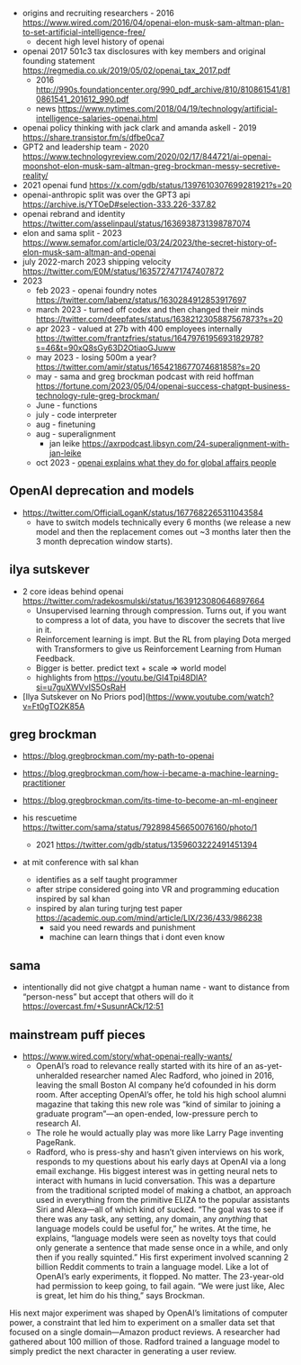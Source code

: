 
- origins and recruiting researchers - 2016 https://www.wired.com/2016/04/openai-elon-musk-sam-altman-plan-to-set-artificial-intelligence-free/
	- decent high level history of openai
- openai 2017 501c3 tax disclosures with key members and original founding statement https://regmedia.co.uk/2019/05/02/openai_tax_2017.pdf
	- 2016 http://990s.foundationcenter.org/990_pdf_archive/810/810861541/810861541_201612_990.pdf
	- news https://www.nytimes.com/2018/04/19/technology/artificial-intelligence-salaries-openai.html
- openai policy thinking with jack clark and amanda askell - 2019 https://share.transistor.fm/s/dfbe0ca7
- GPT2 and leadership team - 2020 https://www.technologyreview.com/2020/02/17/844721/ai-openai-moonshot-elon-musk-sam-altman-greg-brockman-messy-secretive-reality/
- 2021 openai fund https://x.com/gdb/status/1397610307699281921?s=20
- openai-anthropic split was over the GPT3 api https://archive.is/YTOeD#selection-333.226-337.82
- openai rebrand and identity https://twitter.com/asselinpaul/status/1636938731398787074
- elon and sama split - 2023 https://www.semafor.com/article/03/24/2023/the-secret-history-of-elon-musk-sam-altman-and-openai
- july 2022-march 2023 shipping velocity https://twitter.com/E0M/status/1635727471747407872
- 2023
	- feb 2023 - openai foundry notes https://twitter.com/labenz/status/1630284912853917697
	- march 2023 - turned off codex and then changed their minds  https://twitter.com/deepfates/status/1638212305887567873?s=20
	- apr 2023 - valued at 27b with 400 employees internally https://twitter.com/frantzfries/status/1647976195693182978?s=46&t=90xQ8sGy63D2OtiaoGJuww
	- may 2023 - losing 500m a year? https://twitter.com/amir/status/1654218677074681858?s=20
	- may - sama and greg brockman podcast with reid hoffman https://fortune.com/2023/05/04/openai-success-chatgpt-business-technology-rule-greg-brockman/
	- June - functions
	- july - code interpreter
	- aug - finetuning
	- aug - superalignment
		- jan leike https://axrpodcast.libsyn.com/24-superalignment-with-jan-leike
	- oct 2023 - [openai explains what they do for global affairs people](https://openai.com/global-affairs/openai-technology-explained)


## OpenAI deprecation and models

- https://twitter.com/OfficialLoganK/status/1677682265311043584
	- have to switch models technically every 6 months (we release a new model and then the replacement comes out ~3 months later then the 3 month deprecation window starts).

## ilya sutskever

- 2 core ideas behind openai https://twitter.com/radekosmulski/status/1639123080646897664
	- Unsupervised learning through compression. Turns out, if you want to compress a lot of data, you have to discover the secrets that live in it.
	- Reinforcement learning is impt. But the RL from playing Dota merged with Transformers to give us Reinforcement Learning from Human Feedback. 
	- Bigger is better. predict text + scale => world model
	- highlights from https://youtu.be/GI4Tpi48DlA?si=u7guXWVvIS5OsRaH
- [Ilya Sutskever on No Priors pod](https://www.youtube.com/watch?v=Ft0gTO2K85A

## greg brockman

- https://blog.gregbrockman.com/my-path-to-openai
- https://blog.gregbrockman.com/how-i-became-a-machine-learning-practitioner
- https://blog.gregbrockman.com/its-time-to-become-an-ml-engineer
- his rescuetime https://twitter.com/sama/status/792898456650076160/photo/1 
	- 2021 https://twitter.com/gdb/status/1359603222491451394

- at mit conference with sal khan
	- identifies as a self taught programmer
	- after stripe considered  going into VR and programming education inspired by sal khan
	- inspired by alan turing turjng test paper https://academic.oup.com/mind/article/LIX/236/433/986238
		- said you need rewards and punishment
		- machine can learn things that i dont even know
## sama

- intentionally did not give chatgpt a human name - want to distance from “person-ness” but accept that others will do it https://overcast.fm/+SusunrACk/12:51

## mainstream puff pieces

- https://www.wired.com/story/what-openai-really-wants/
	- OpenAI’s road to relevance really started with its hire of an as-yet-unheralded researcher named Alec Radford, who joined in 2016, leaving the small Boston AI company he’d cofounded in his dorm room. After accepting OpenAI’s offer, he told his high school alumni magazine that taking this new role was “kind of similar to joining a graduate program”—an open-ended, low-pressure perch to research AI.
	- The role he would actually play was more like Larry Page inventing PageRank.
	- Radford, who is press-shy and hasn’t given interviews on his work, responds to my questions about his early days at OpenAI via a long email exchange. His biggest interest was in getting neural nets to interact with humans in lucid conversation. This was a departure from the traditional scripted model of making a chatbot, an approach used in everything from the primitive ELIZA to the popular assistants Siri and Alexa—all of which kind of sucked. “The goal was to see if there was any task, any setting, any domain, any _anything_ that language models could be useful for,” he writes. At the time, he explains, “language models were seen as novelty toys that could only generate a sentence that made sense once in a while, and only then if you really squinted.” His first experiment involved scanning 2 billion Reddit comments to train a language model. Like a lot of OpenAI’s early experiments, it flopped. No matter. The 23-year-old had permission to keep going, to fail again. “We were just like, Alec is great, let him do his thing,” says Brockman.

His next major experiment was shaped by OpenAI’s limitations of computer power, a constraint that led him to experiment on a smaller data set that focused on a single domain—Amazon product reviews. A researcher had gathered about 100 million of those. Radford trained a language model to simply predict the next character in generating a user review.
